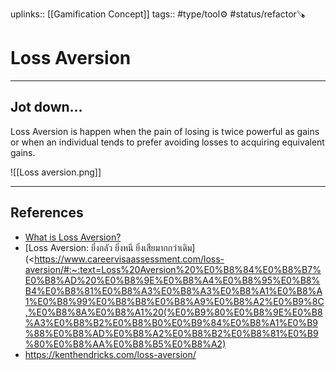 uplinks:: [[Gamification Concept]]
tags:: #type/tool⚙️ #status/refactor🪚 

# Loss Aversion
---
## Jot down...
Loss Aversion is happen when the pain of losing is twice powerful as gains or when an individual tends to prefer avoiding losses to acquiring equivalent gains.

![[Loss aversion.png]]


---
## References
- [What is Loss Aversion?](https://thedecisionlab.com/biases/loss-aversion)
- [Loss Aversion: ยิ่งกลัว ยิ่งหนี ยิ่งเสียมากกว่าเดิม](<https://www.careervisaassessment.com/loss-aversion/#:~:text=Loss%20Aversion%20%E0%B8%84%E0%B8%B7%E0%B8%AD%20%E0%B8%9E%E0%B8%A4%E0%B8%95%E0%B8%B4%E0%B8%81%E0%B8%A3%E0%B8%A3%E0%B8%A1%E0%B8%A1%E0%B8%99%E0%B8%B8%E0%B8%A9%E0%B8%A2%E0%B9%8C,%E0%B8%8A%E0%B8%A1%20(%E0%B9%80%E0%B8%9E%E0%B8%A3%E0%B8%B2%E0%B8%B0%E0%B9%84%E0%B8%A1%E0%B9%88%E0%B8%AD%E0%B8%A2%E0%B8%B2%E0%B8%81%E0%B9%80%E0%B8%AA%E0%B8%B5%E0%B8%A2)
- https://kenthendricks.com/loss-aversion/